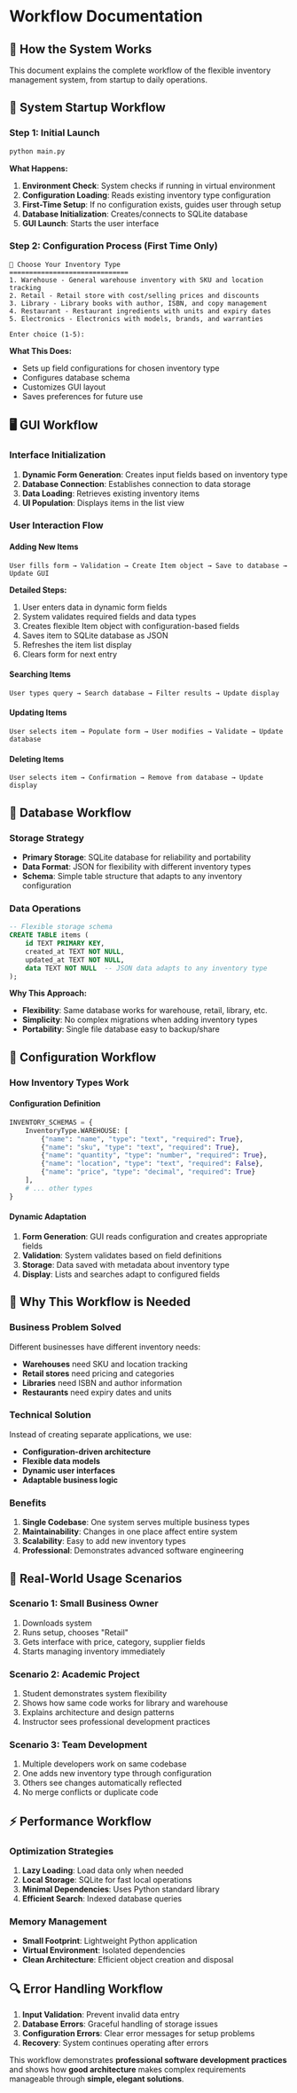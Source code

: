 # Workflow Documentation

## 🔄 **How the System Works**

This document explains the complete workflow of the flexible inventory management system, from startup to daily operations.

## 🚀 **System Startup Workflow**

### **Step 1: Initial Launch**
```bash
python main.py
```

**What Happens:**
1. **Environment Check**: System checks if running in virtual environment
2. **Configuration Loading**: Reads existing inventory type configuration
3. **First-Time Setup**: If no configuration exists, guides user through setup
4. **Database Initialization**: Creates/connects to SQLite database
5. **GUI Launch**: Starts the user interface

### **Step 2: Configuration Process** (First Time Only)
```
🎯 Choose Your Inventory Type
==============================
1. Warehouse - General warehouse inventory with SKU and location tracking
2. Retail - Retail store with cost/selling prices and discounts
3. Library - Library books with author, ISBN, and copy management
4. Restaurant - Restaurant ingredients with units and expiry dates
5. Electronics - Electronics with models, brands, and warranties

Enter choice (1-5):
```

**What This Does:**
- Sets up field configurations for chosen inventory type
- Configures database schema
- Customizes GUI layout
- Saves preferences for future use

## 🖥️ **GUI Workflow**

### **Interface Initialization**
1. **Dynamic Form Generation**: Creates input fields based on inventory type
2. **Database Connection**: Establishes connection to data storage
3. **Data Loading**: Retrieves existing inventory items
4. **UI Population**: Displays items in the list view

### **User Interaction Flow**

#### **Adding New Items**
```
User fills form → Validation → Create Item object → Save to database → Update GUI
```

**Detailed Steps:**
1. User enters data in dynamic form fields
2. System validates required fields and data types
3. Creates flexible Item object with configuration-based fields
4. Saves item to SQLite database as JSON
5. Refreshes the item list display
6. Clears form for next entry

#### **Searching Items**
```
User types query → Search database → Filter results → Update display
```

#### **Updating Items**
```
User selects item → Populate form → User modifies → Validate → Update database
```

#### **Deleting Items**
```
User selects item → Confirmation → Remove from database → Update display
```

## 💾 **Database Workflow**

### **Storage Strategy**
- **Primary Storage**: SQLite database for reliability and portability
- **Data Format**: JSON for flexibility with different inventory types
- **Schema**: Simple table structure that adapts to any inventory configuration

### **Data Operations**
```sql
-- Flexible storage schema
CREATE TABLE items (
    id TEXT PRIMARY KEY,
    created_at TEXT NOT NULL,
    updated_at TEXT NOT NULL,
    data TEXT NOT NULL  -- JSON data adapts to any inventory type
);
```

**Why This Approach:**
- **Flexibility**: Same database works for warehouse, retail, library, etc.
- **Simplicity**: No complex migrations when adding inventory types
- **Portability**: Single file database easy to backup/share

## 🔧 **Configuration Workflow**

### **How Inventory Types Work**

#### **Configuration Definition**
```python
INVENTORY_SCHEMAS = {
    InventoryType.WAREHOUSE: [
        {"name": "name", "type": "text", "required": True},
        {"name": "sku", "type": "text", "required": True},
        {"name": "quantity", "type": "number", "required": True},
        {"name": "location", "type": "text", "required": False},
        {"name": "price", "type": "decimal", "required": True}
    ],
    # ... other types
}
```

#### **Dynamic Adaptation**
1. **Form Generation**: GUI reads configuration and creates appropriate fields
2. **Validation**: System validates based on field definitions
3. **Storage**: Data saved with metadata about inventory type
4. **Display**: Lists and searches adapt to configured fields

## 🎯 **Why This Workflow is Needed**

### **Business Problem Solved**
Different businesses have different inventory needs:
- **Warehouses** need SKU and location tracking
- **Retail stores** need pricing and categories
- **Libraries** need ISBN and author information
- **Restaurants** need expiry dates and units

### **Technical Solution**
Instead of creating separate applications, we use:
- **Configuration-driven architecture**
- **Flexible data models**
- **Dynamic user interfaces**
- **Adaptable business logic**

### **Benefits**
1. **Single Codebase**: One system serves multiple business types
2. **Maintainability**: Changes in one place affect entire system
3. **Scalability**: Easy to add new inventory types
4. **Professional**: Demonstrates advanced software engineering

## 🏢 **Real-World Usage Scenarios**

### **Scenario 1: Small Business Owner**
1. Downloads system
2. Runs setup, chooses "Retail"
3. Gets interface with price, category, supplier fields
4. Starts managing inventory immediately

### **Scenario 2: Academic Project**
1. Student demonstrates system flexibility
2. Shows how same code works for library and warehouse
3. Explains architecture and design patterns
4. Instructor sees professional development practices

### **Scenario 3: Team Development**
1. Multiple developers work on same codebase
2. One adds new inventory type through configuration
3. Others see changes automatically reflected
4. No merge conflicts or duplicate code

## ⚡ **Performance Workflow**

### **Optimization Strategies**
1. **Lazy Loading**: Load data only when needed
2. **Local Storage**: SQLite for fast local operations
3. **Minimal Dependencies**: Uses Python standard library
4. **Efficient Search**: Indexed database queries

### **Memory Management**
- **Small Footprint**: Lightweight Python application
- **Virtual Environment**: Isolated dependencies
- **Clean Architecture**: Efficient object creation and disposal

## 🔍 **Error Handling Workflow**

1. **Input Validation**: Prevent invalid data entry
2. **Database Errors**: Graceful handling of storage issues
3. **Configuration Errors**: Clear error messages for setup problems
4. **Recovery**: System continues operating after errors

This workflow demonstrates **professional software development practices** and shows how **good architecture** makes complex requirements manageable through **simple, elegant solutions**.